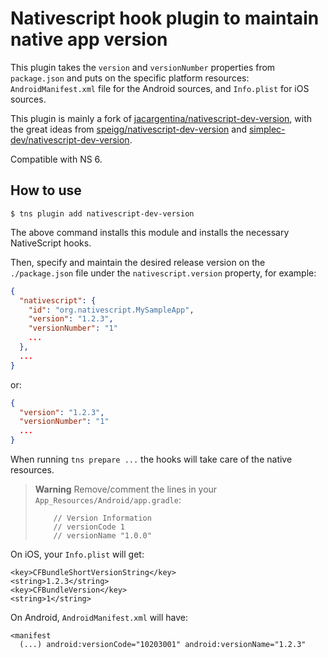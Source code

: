 # Nativescript hook plugin to maintain native app version

This plugin takes the `version` and `versionNumber` properties from `package.json` and puts on the specific platform resources: `AndroidManifest.xml` file for the Android sources, and `Info.plist` for iOS sources.

This plugin is mainly a fork of [jacargentina/nativescript-dev-version](https://github.com/jacargentina/nativescript-dev-version), with the great ideas from [speigg/nativescript-dev-version](https://github.com/speigg/nativescript-dev-version/tree/patch-1) and [simplec-dev/nativescript-dev-version](https://github.com/simplec-dev/nativescript-dev-version).

Compatible with NS 6.

## How to use

```
$ tns plugin add nativescript-dev-version
```

The above command installs this module and installs the necessary NativeScript hooks.

Then, specify and maintain the desired release version on the `./package.json` file under the `nativescript.version` property, for example:

```json
{
  "nativescript": {
    "id": "org.nativescript.MySampleApp",
    "version": "1.2.3",
    "versionNumber": "1"
    ...
  },
  ...
}
```

or:

```json
{
  "version": "1.2.3",
  "versionNumber": "1"
  ...
}
```

When running `tns prepare ...` the hooks will take care of the native resources.


> **Warning**
> Remove/comment the lines in your `App_Resources/Android/app.gradle`:
> ```
>     // Version Information
>     // versionCode 1
>     // versionName "1.0.0"
> ```

On iOS, your `Info.plist` will get:

```
<key>CFBundleShortVersionString</key>
<string>1.2.3</string>
<key>CFBundleVersion</key>
<string>1</string>
```

On Android, `AndroidManifest.xml` will have:

```
<manifest
  (...) android:versionCode="10203001" android:versionName="1.2.3"
```
